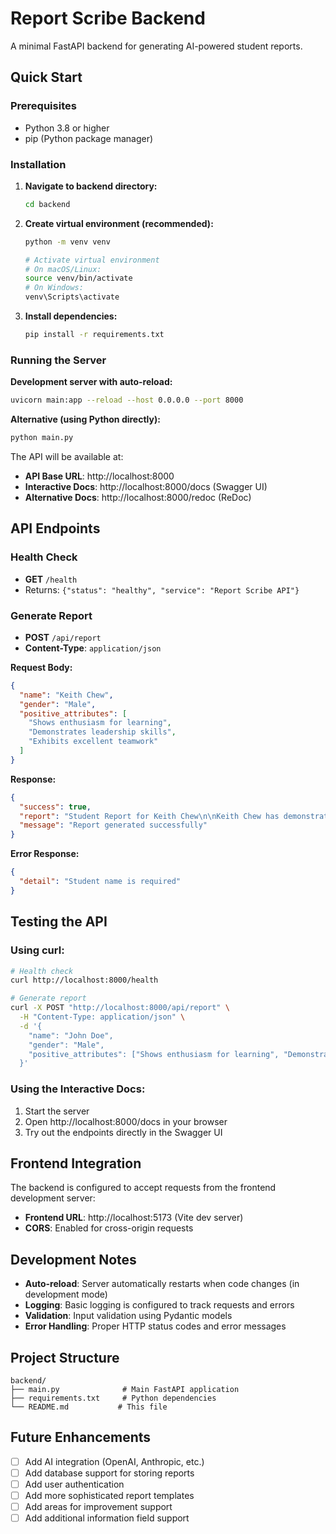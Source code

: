# Report Scribe Backend

A minimal FastAPI backend for generating AI-powered student reports.

## Quick Start

### Prerequisites
- Python 3.8 or higher
- pip (Python package manager)

### Installation

1. **Navigate to backend directory:**
   ```bash
   cd backend
   ```

2. **Create virtual environment (recommended):**
   ```bash
   python -m venv venv
   
   # Activate virtual environment
   # On macOS/Linux:
   source venv/bin/activate
   # On Windows:
   venv\Scripts\activate
   ```

3. **Install dependencies:**
   ```bash
   pip install -r requirements.txt
   ```

### Running the Server

**Development server with auto-reload:**
```bash
uvicorn main:app --reload --host 0.0.0.0 --port 8000
```

**Alternative (using Python directly):**
```bash
python main.py
```

The API will be available at:
- **API Base URL**: http://localhost:8000
- **Interactive Docs**: http://localhost:8000/docs (Swagger UI)
- **Alternative Docs**: http://localhost:8000/redoc (ReDoc)

## API Endpoints

### Health Check
- **GET** `/health`
- Returns: `{"status": "healthy", "service": "Report Scribe API"}`

### Generate Report
- **POST** `/api/report`
- **Content-Type**: `application/json`

**Request Body:**
```json
{
  "name": "Keith Chew",
  "gender": "Male",
  "positive_attributes": [
    "Shows enthusiasm for learning",
    "Demonstrates leadership skills",
    "Exhibits excellent teamwork"
  ]
}
```

**Response:**
```json
{
  "success": true,
  "report": "Student Report for Keith Chew\n\nKeith Chew has demonstrated several commendable qualities this term...",
  "message": "Report generated successfully"
}
```

**Error Response:**
```json
{
  "detail": "Student name is required"
}
```

## Testing the API

### Using curl:
```bash
# Health check
curl http://localhost:8000/health

# Generate report
curl -X POST "http://localhost:8000/api/report" \
  -H "Content-Type: application/json" \
  -d '{
    "name": "John Doe",
    "gender": "Male",
    "positive_attributes": ["Shows enthusiasm for learning", "Demonstrates leadership skills"]
  }'
```

### Using the Interactive Docs:
1. Start the server
2. Open http://localhost:8000/docs in your browser
3. Try out the endpoints directly in the Swagger UI

## Frontend Integration

The backend is configured to accept requests from the frontend development server:
- **Frontend URL**: http://localhost:5173 (Vite dev server)
- **CORS**: Enabled for cross-origin requests

## Development Notes

- **Auto-reload**: Server automatically restarts when code changes (in development mode)
- **Logging**: Basic logging is configured to track requests and errors
- **Validation**: Input validation using Pydantic models
- **Error Handling**: Proper HTTP status codes and error messages

## Project Structure

```
backend/
├── main.py              # Main FastAPI application
├── requirements.txt     # Python dependencies
└── README.md           # This file
```

## Future Enhancements

- [ ] Add AI integration (OpenAI, Anthropic, etc.)
- [ ] Add database support for storing reports
- [ ] Add user authentication
- [ ] Add more sophisticated report templates
- [ ] Add areas for improvement support
- [ ] Add additional information field support